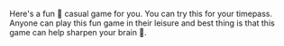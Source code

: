 Here's a fun 🤩 casual game for you. You can try this for your timepass. Anyone can play this fun game in their leisure and best thing is that this game can help sharpen your brain 🧠.
